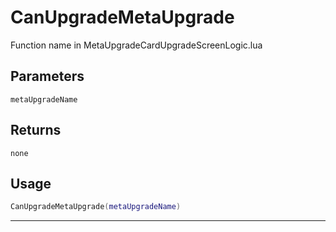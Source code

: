 # CanUpgradeMetaUpgrade
Function name in MetaUpgradeCardUpgradeScreenLogic.lua
## Parameters
`metaUpgradeName`
## Returns
`none`
## Usage
```lua
CanUpgradeMetaUpgrade(metaUpgradeName)
```
---
